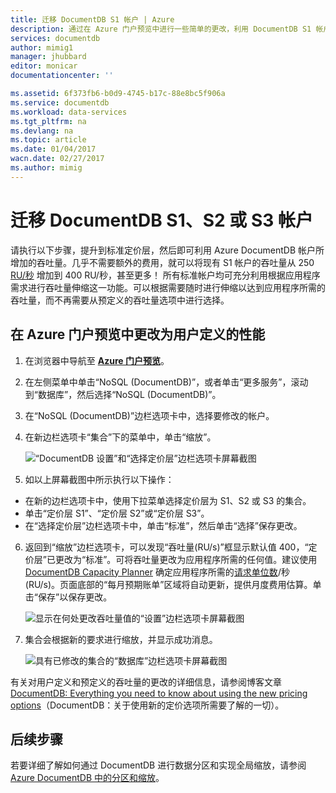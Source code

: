 ```yaml
---
title: 迁移 DocumentDB S1 帐户 | Azure
description: 通过在 Azure 门户预览中进行一些简单的更改，利用 DocumentDB S1 帐户中增加的吞吐量。
services: documentdb
author: mimig1
manager: jhubbard
editor: monicar
documentationcenter: ''

ms.assetid: 6f373fb6-b0d9-4745-b17c-88e8bc5f906a
ms.service: documentdb
ms.workload: data-services
ms.tgt_pltfrm: na
ms.devlang: na
ms.topic: article
ms.date: 01/04/2017
wacn.date: 02/27/2017
ms.author: mimig
---
```


# 迁移 DocumentDB S1、S2 或 S3 帐户
请执行以下步骤，提升到标准定价层，然后即可利用 Azure DocumentDB 帐户所增加的吞吐量。几乎不需要额外的费用，就可以将现有 S1 帐户的吞吐量从 250 [RU/秒](./documentdb-request-units.md) 增加到 400 RU/秒，甚至更多！ 所有标准帐户均可充分利用根据应用程序需求进行吞吐量伸缩这一功能。可以根据需要随时进行伸缩以达到应用程序所需的吞吐量，而不再需要从预定义的吞吐量选项中进行选择。

## 在 Azure 门户预览中更改为用户定义的性能
1. 在浏览器中导航至 [**Azure 门户预览**](https://portal.azure.cn)。
2. 在左侧菜单中单击“NoSQL \(DocumentDB\)”，或者单击“更多服务”，滚动到“数据库”，然后选择“NoSQL \(DocumentDB\)”。
3. 在“NoSQL \(DocumentDB\)”边栏选项卡中，选择要修改的帐户。
4. 在新边栏选项卡“集合”下的菜单中，单击“缩放”。

      ![“DocumentDB 设置”和“选择定价层”边栏选项卡屏幕截图](./media/documentdb-supercharge-your-account/documentdb-change-performance.png)  

5. 如以上屏幕截图中所示执行以下操作：

 - 在新的边栏选项卡中，使用下拉菜单选择定价层为 S1、S2 或 S3 的集合。
 - 单击“定价层 S1”、“定价层 S2”或“定价层 S3”。
 - 在“选择定价层”边栏选项卡中，单击“标准”，然后单击“选择”保存更改。

6. 返回到“缩放”边栏选项卡，可以发现“吞吐量\(RU/s\)”框显示默认值 400，“定价层”已更改为“标准”。可将吞吐量更改为应用程序所需的任何值。建议使用 [DocumentDB Capacity Planner](https://www.documentdb.com/capacityplanner) 确定应用程序所需的[请求单位数](./documentdb-request-units.md)/秒 \(RU/s\)。页面底部的“每月预期账单”区域将自动更新，提供月度费用估算。单击“保存”以保存更改。

    ![显示在何处更改吞吐量值的“设置”边栏选项卡屏幕截图](./media/documentdb-supercharge-your-account/documentdb-change-performance-set-thoughput.png)  

7. 集合会根据新的要求进行缩放，并显示成功消息。

    ![具有已修改的集合的“数据库”边栏选项卡屏幕截图](./media/documentdb-supercharge-your-account/documentdb-change-performance-confirmation.png)  

有关对用户定义和预定义的吞吐量的更改的详细信息，请参阅博客文章 [DocumentDB: Everything you need to know about using the new pricing options](https://azure.microsoft.com/blog/documentdb-use-the-new-pricing-options-on-your-existing-collections/)（DocumentDB：关于使用新的定价选项所需要了解的一切）。

## 后续步骤

若要详细了解如何通过 DocumentDB 进行数据分区和实现全局缩放，请参阅 [Azure DocumentDB 中的分区和缩放](./documentdb-partition-data.md)。

<!---HONumber=Mooncake_0220_2017-->
<!--Update_Description: wording update-->